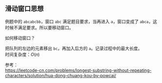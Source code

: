 ## 滑动窗口思想
例题中的 `abcabcbb`，窗口 `abc` 满足题目要求，当再进入 `a`，窗口变成了 `abca`，这时候不满足要求。所以要移动窗口。  

如何移动窗口？  

把队列的左边的元素移出 `bc`，再加入后方的 `a`。记录过程中的最大长度。   
时间复杂度：$O(n)$

参考：  
https://leetcode-cn.com/problems/longest-substring-without-repeating-characters/solution/hua-dong-chuang-kou-by-powcai/